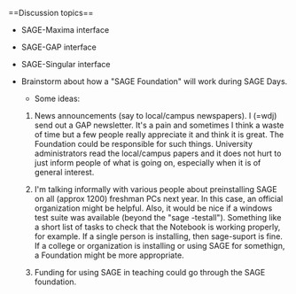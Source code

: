 ==Discussion topics==

* SAGE-Maxima interface 

* SAGE-GAP interface

* SAGE-Singular interface

* Brainstorm about how a "SAGE Foundation" will work during SAGE Days. 

  * Some ideas:

   1. News announcements (say to local/campus newspapers). I (=wdj) send out a
   GAP newsletter. It's a pain and sometimes I think a waste of time but a few people
   really appreciate it and think it is great. The Foundation could be
   responsible for such things. University administrators read the local/campus
   papers and it does not hurt to just inform people of what is going on,
   especially when it is of general interest.

   2. I'm talking informally with various people about preinstalling SAGE on
   all (approx 1200) freshman PCs next year. In this case, an official
   organization might be helpful. Also, it would be nice if a windows test
   suite was available (beyond the "sage -testall"). Something like a short
   list of tasks to check that the Notebook is working properly, for example.
   If a single person is installing, then sage-suport is fine. If a college
   or organization is installing or using SAGE for somethign, a Foundation
   might be more appropriate.

   3. Funding for using SAGE in teaching could go through the SAGE foundation.
